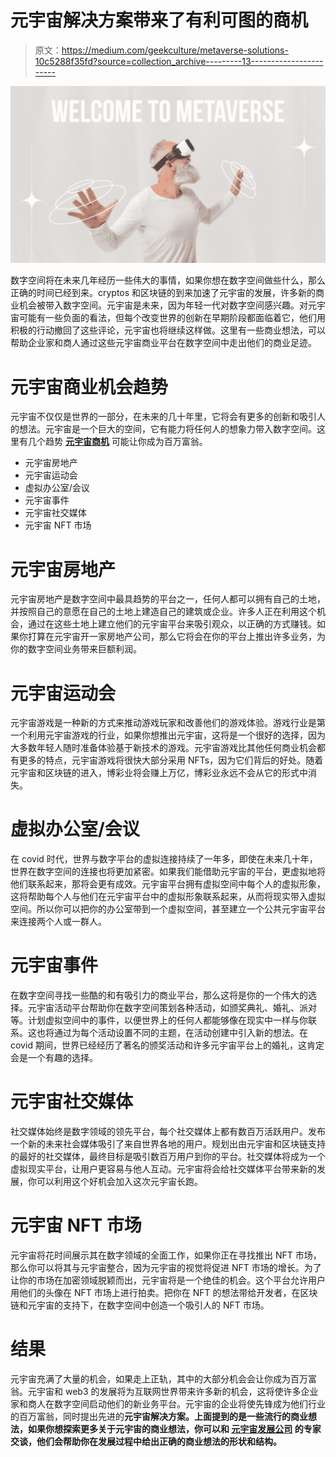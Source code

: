 # 元宇宙解决方案带来了有利可图的商机

> 原文：<https://medium.com/geekculture/metaverse-solutions-10c5288f35fd?source=collection_archive---------13----------------------->

![](img/a1efa84acb3d748928e20d9c735ae921.png)

数字空间将在未来几年经历一些伟大的事情，如果你想在数字空间做些什么，那么正确的时间已经到来。cryptos 和区块链的到来加速了元宇宙的发展，许多新的商业机会被带入数字空间。元宇宙是未来，因为年轻一代对数字空间感兴趣。对元宇宙可能有一些负面的看法，但每个改变世界的创新在早期阶段都面临着它，他们用积极的行动撤回了这些评论，元宇宙也将继续这样做。这里有一些商业想法，可以帮助企业家和商人通过这些元宇宙商业平台在数字空间中走出他们的商业足迹。

# 元宇宙商业机会趋势

元宇宙不仅仅是世界的一部分，在未来的几十年里，它将会有更多的创新和吸引人的想法。元宇宙是一个巨大的空间，它有能力将任何人的想象力带入数字空间。这里有几个趋势 [**元宇宙商机**](https://maticz.com/metaverse-business-ideas) 可能让你成为百万富翁。

*   元宇宙房地产
*   元宇宙运动会
*   虚拟办公室/会议
*   元宇宙事件
*   元宇宙社交媒体
*   元宇宙 NFT 市场

# 元宇宙房地产

元宇宙房地产是数字空间中最具趋势的平台之一，任何人都可以拥有自己的土地，并按照自己的意愿在自己的土地上建造自己的建筑或企业。许多人正在利用这个机会，通过在这些土地上建立他们的元宇宙平台来吸引观众，以正确的方式赚钱。如果你打算在元宇宙开一家房地产公司，那么它将会在你的平台上推出许多业务，为你的数字空间业务带来巨额利润。

# 元宇宙运动会

元宇宙游戏是一种新的方式来推动游戏玩家和改善他们的游戏体验。游戏行业是第一个利用元宇宙游戏的行业，如果你想推出元宇宙，这将是一个很好的选择，因为大多数年轻人随时准备体验基于新技术的游戏。元宇宙游戏比其他任何商业机会都有更多的特点，元宇宙游戏将很快大部分采用 NFTs，因为它们背后的好处。随着元宇宙和区块链的进入，博彩业将会赚上万亿，博彩业永远不会从它的形式中消失。

# 虚拟办公室/会议

在 covid 时代，世界与数字平台的虚拟连接持续了一年多，即使在未来几十年，世界在数字空间的连接也将更加紧密。如果我们能借助元宇宙的平台，更虚拟地将他们联系起来，那将会更有成效。元宇宙平台拥有虚拟空间中每个人的虚拟形象，这将帮助每个人与他们在元宇宙平台中的虚拟形象联系起来，从而将现实带入虚拟空间。所以你可以把你的办公室带到一个虚拟空间，甚至建立一个公共元宇宙平台来连接两个人或一群人。

# 元宇宙事件

在数字空间寻找一些酷的和有吸引力的商业平台，那么这将是你的一个伟大的选择。元宇宙活动平台帮助你在数字空间策划各种活动，如颁奖典礼、婚礼、派对等。计划虚拟空间中的事件，以便世界上的任何人都能够像在现实中一样与你联系。这也将通过为每个活动设置不同的主题，在活动创建中引入新的想法。在 covid 期间，世界已经经历了著名的颁奖活动和许多元宇宙平台上的婚礼，这肯定会是一个有趣的选择。

# 元宇宙社交媒体

社交媒体始终是数字领域的领先平台，每个社交媒体上都有数百万活跃用户。发布一个新的未来社会媒体吸引了来自世界各地的用户。规划出由元宇宙和区块链支持的最好的社交媒体，最终目标是吸引数百万用户到你的平台。社交媒体将成为一个虚拟现实平台，让用户更容易与他人互动。元宇宙将会给社交媒体平台带来新的发展，你可以利用这个好机会加入这次元宇宙长跑。

# 元宇宙 NFT 市场

元宇宙将花时间展示其在数字领域的全面工作，如果你正在寻找推出 NFT 市场，那么你可以将其与元宇宙整合，因为元宇宙的视觉将促进 NFT 市场的增长。为了让你的市场在加密领域脱颖而出，元宇宙将是一个绝佳的机会。这个平台允许用户用他们的头像在 NFT 市场上进行拍卖。把你在 NFT 的想法带给开发者，在区块链和元宇宙的支持下，在数字空间中创造一个吸引人的 NFT 市场。

# 结果

元宇宙充满了大量的机会，如果走上正轨，其中的大部分机会会让你成为百万富翁。元宇宙和 web3 的发展将为互联网世界带来许多新的机会，这将使许多企业家和商人在数字空间启动他们的新业务平台。元宇宙的企业将使先锋成为他们行业的百万富翁，同时提出先进的[](https://maticz.com/metaverse-development-company)**元宇宙解决方案。上面提到的是一些流行的商业想法，如果你想探索更多关于元宇宙的商业想法，你可以和 [**元宇宙发展公司**](https://maticz.com/metaverse-development-company) 的专家交谈，他们会帮助你在发展过程中给出正确的商业想法的形状和结构。**